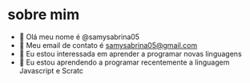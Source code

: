 # sobre mim
- 👋 Olá meu nome é @samysabrina05
- 👀 Meu email de contato é samysabrina05@gmail.com
- 🌱 Eu estou interessada em aprender a programar novas linguagens
- 💞️ Eu estou aprendendo a programar recentemente a linguagem Javascript e Scratc
